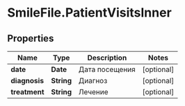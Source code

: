 # SmileFile.PatientVisitsInner

## Properties

Name | Type | Description | Notes
------------ | ------------- | ------------- | -------------
**date** | **Date** | Дата посещения | [optional] 
**diagnosis** | **String** | Диагноз | [optional] 
**treatment** | **String** | Лечение | [optional] 


